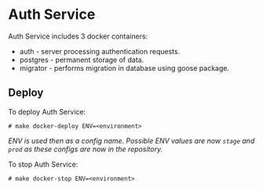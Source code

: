 # Auth Service

Auth Service includes 3 docker containers:
- auth - server processing authentication requests.
- postgres - permanent storage of data.
- migrator - performs migration in database using goose package.

## Deploy

To deploy Auth Service:
```
# make docker-deploy ENV=<environment>
```
*ENV is used then as a config name. Possible ENV values are now `stage` and `prod` as these configs are now in the repository.*

To stop Auth Service:
```
# make docker-stop ENV=<environment>
```
